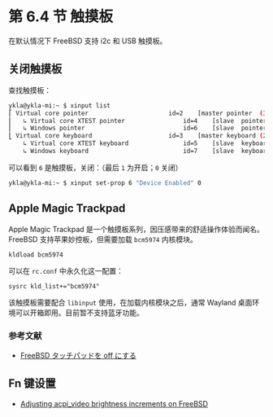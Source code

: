 # 第 6.4 节 触摸板

在默认情况下 FreeBSD 支持 i2c 和 USB 触摸板。

## 关闭触摸板

查找触摸板：

```sh
ykla@ykla-mi:~ $ xinput list
⎡ Virtual core pointer                    	id=2	[master pointer  (3)]
⎜   ↳ Virtual core XTEST pointer              	id=4	[slave  pointer  (2)]
⎜   ↳ Windows pointer                         	id=6	[slave  pointer  (2)]
⎣ Virtual core keyboard                   	id=3	[master keyboard (2)]
    ↳ Virtual core XTEST keyboard             	id=5	[slave  keyboard (3)]
    ↳ Windows keyboard                        	id=7	[slave  keyboard (3)]
```

可以看到 `6` 是触摸板，关闭：（最后 `1` 为开启；`0` 关闭）

```sh
ykla@ykla-mi:~ $ xinput set-prop 6 "Device Enabled" 0
```

## Apple Magic Trackpad

Apple Magic Trackpad 是一个触摸板系列，因压感带来的舒适操作体验而闻名。FreeBSD 支持苹果妙控板，但需要加载 `bcm5974` 内核模块。

```sh
kldload bcm5974
```

可以在 `rc.conf` 中永久化这一配置：

```
sysrc kld_list+="bcm5974"
```

该触摸板需要配合 `libinput` 使用，在加载内核模块之后，通常 Wayland 桌面环境可以开箱即用。目前暂不支持蓝牙功能。

### 参考文献

- [FreeBSD タッチパッドを off にする](https://qiita.com/fygar256/items/35100d43b096470631d6)

## Fn 键设置


- [Adjusting acpi_video brightness increments on FreeBSD](https://www.davidschlachter.com/misc/freebsd-acpi_video-thinkpad-display-brightness)
